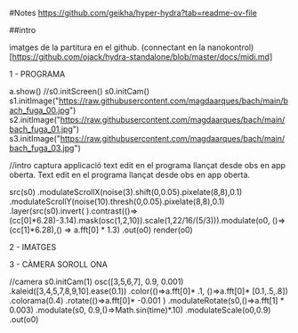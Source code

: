 #Notes
https://github.com/geikha/hyper-hydra?tab=readme-ov-file 

##intro

imatges de la partitura en el github.
(connectant en la nanokontrol)[https://github.com/ojack/hydra-standalone/blob/master/docs/midi.md]


1 - PROGRAMA

a.show()
//s0.initScreen()
s0.initCam()
s1.initImage("https://raw.githubusercontent.com/magdaarques/bach/main/bach_fuga_00.jpg")
s2.initImage("https://raw.githubusercontent.com/magdaarques/bach/main/bach_fuga_01.jpg")
s3.initImage("https://raw.githubusercontent.com/magdaarques/bach/main/bach_fuga_03.jpg")

//intro captura applicació text edit en el programa llançat desde obs en app oberta. Text edit en el programa llançat desde obs en app oberta.

src(s0)
  .modulateScrollX(noise(3).shift(0,0.05).pixelate(8,8),0.1)
  .modulateScrollY(noise(10).thresh(0,0.05).pixelate(8,8),0.1)
  .layer(src(s0).invert( ).contrast(()=>(cc[0]*6.28)-3.14).mask(osc(1,2,10)).scale(1,22/16/(5/3))).modulate(o0, ()=>(cc[1]*6.28),() => a.fft[0] * 1.3)
  .out(o0)
render(o0)

2 - IMATGES



3 - CÀMERA SOROLL ONA

//camera 
s0.initCam(1)
osc([3,5,6,7], 0.9, 0.001)
    .kaleid([3,4,5,7,8,9,10].ease(0.1))
    .color(()=>a.fft[0]* .1, ()=>a.fft[0]* [0.1,.5,.8])
    .colorama(0.4)
    .rotate(()=>a.fft[0]* -0.001 )
    .modulateRotate(s0,()=>a.fft[1] * 0.003)
    .modulate(s0, 0.9,()=>Math.sin(time)*.10)
    .modulateScale(o0,0.9)
    .out(o0)
